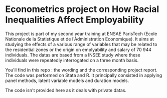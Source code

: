# Econometrics project on How Racial Inequalities Affect Employability

This project is part of my second year training at ENSAE ParisTech (Ecole Nationale de la Statistique et de l'Administration Economique). 
It aims at studying the effects of a various range of variables that may be related to the residential zones or the origin on emplyability and salary of 70 944 individuals. The datas are based from a INSEE study where these individuals were repeatedly interrogated on a three month basis.

You'll find in this repo : the wording and the corresponding project report. The code was performed on Stata and R. It principally consisted in applying panel methods, latent variable models and duration models. 

The code isn't provided here as it deals with private datas. 
